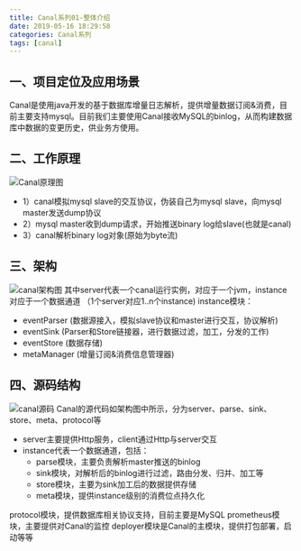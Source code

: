 ```yaml
---
title: Canal系列01-整体介绍
date: 2019-05-16 18:29:58
categories: Canal系列
tags: [canal]
---
```


## 一、项目定位及应用场景
Canal是使用java开发的基于数据库增量日志解析，提供增量数据订阅&消费，目前主要支持mysql。目前我们主要使用Canal接收MySQL的binlog，从而构建数据库中数据的变更历史，供业务方使用。

## 二、工作原理
![Canal原理图](canal原理.jpeg)
- 1）canal模拟mysql slave的交互协议，伪装自己为mysql slave，向mysql master发送dump协议
- 2）mysql master收到dump请求，开始推送binary log给slave(也就是canal)
- 3）canal解析binary log对象(原始为byte流)

## 三、架构
![canal架构图](canal架构.png)
其中server代表一个canal运行实例，对应于一个jvm，instance对应于一个数据通道 （1个server对应1..n个instance)
instance模块：
- eventParser (数据源接入，模拟slave协议和master进行交互，协议解析)
- eventSink (Parser和Store链接器，进行数据过滤，加工，分发的工作)
- eventStore (数据存储)
- metaManager (增量订阅&消费信息管理器)

## 四、源码结构
![canal源码](canal02.png)
Canal的源代码如架构图中所示，分为server、parse、sink、store、meta、protocol等
- server主要提供Http服务，client通过Http与server交互
- instance代表一个数据通道，包括：
    - parse模块，主要负责解析master推送的binlog
    - sink模块，对解析后的binlog进行过滤，路由分发、归并、加工等
    - store模块，主要为sink加工后的数据提供存储
    - meta模块，提供instance级别的消费位点持久化

protocol模块，提供数据库相关协议支持，目前主要是MySQL
prometheus模块，主要提供对Canal的监控
deployer模块是Canal的主模块，提供打包部署，启动等等